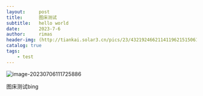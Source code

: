 ```yaml
---
layout:     post
title:      图床测试
subtitle:   hello world
date:       2023-7-6
author:     rimas
header-img: (http://tiankai.solar3.cn/pics/23/432192466211411962151506174933231141213_gopic_C:\\Users\\pangtiankai\\AppData\\Roaming\\Typora\\typora-user-images\\image-20230706111725886.png)
catalog: true
tags:
    - test
---
```

![image-20230706111725886](http://tiankai.solar3.cn/pics/23/432192466211411962151506174933231141213_gopic_C:\\Users\\pangtiankai\\AppData\\Roaming\\Typora\\typora-user-images\\image-20230706111725886.png)

图床测试bing
